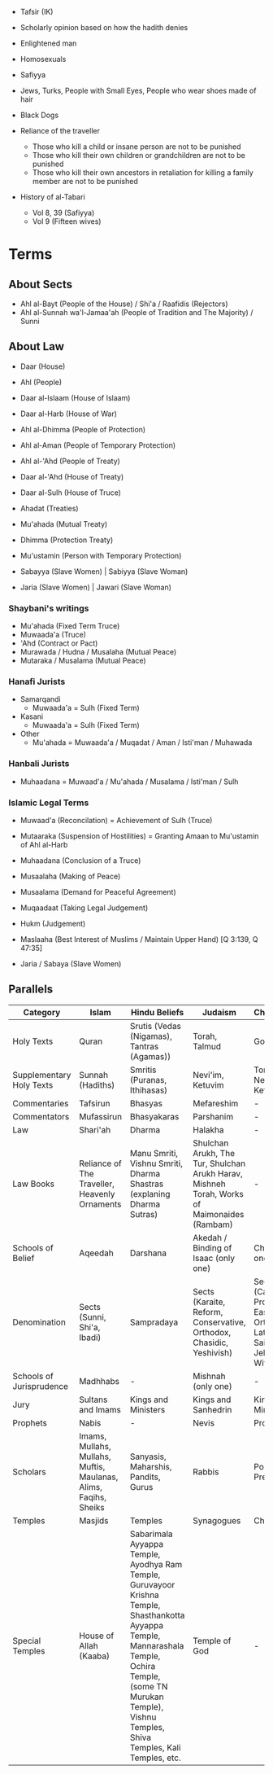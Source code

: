 

- Tafsir (IK)

- Scholarly opinion based on how the hadith denies

- Enlightened man
- Homosexuals

- Safiyya

- Jews, Turks, People with Small Eyes, People who wear shoes made of hair
- Black Dogs

- Reliance of the traveller
	- Those who kill a child or insane person are not to be punished
	- Those who kill their own children or grandchildren are not to be punished
	- Those who kill their own ancestors in retaliation for killing a family member are not to be punished

- History of al-Tabari
	- Vol 8, 39 (Safiyya)
	- Vol 9 (Fifteen wives)
# Terms
## About Sects
- Ahl al-Bayt (People of the House) / Shi'a / Raafidis (Rejectors)
- Ahl al-Sunnah wa'l-Jamaa'ah (People of Tradition and The Majority) / Sunni
## About Law
- Daar (House)
- Ahl (People)

- Daar al-Islaam (House of Islaam) 
- Daar al-Harb (House of War)

- Ahl al-Dhimma (People of Protection)
- Ahl al-Aman (People of Temporary Protection)
- Ahl al-'Ahd (People of Treaty)
- Daar al-'Ahd (House of Treaty)
- Daar al-Sulh (House of Truce)

- Ahadat (Treaties)
- Mu'ahada (Mutual Treaty)
- Dhimma (Protection Treaty)
- Mu'ustamin (Person with Temporary Protection)

- Sabayya (Slave Women) | Sabiyya (Slave Woman)
- Jaria (Slave Women) | Jawari (Slave Woman)
### Shaybani's writings
- Mu'ahada (Fixed Term Truce)
- Muwaada'a (Truce)
- 'Ahd (Contract or Pact)
- Murawada / Hudna / Musalaha (Mutual Peace)
- Mutaraka / Musalama (Mutual Peace)
### Hanafi Jurists
- Samarqandi
	- Muwaada'a = Sulh (Fixed Term)
- Kasani
	- Muwaada'a = Sulh (Fixed Term)
- Other
	- Mu'ahada = Muwaada'a / Muqadat / Aman / Isti'man / Muhawada
### Hanbali Jurists
- Muhaadana = Muwaad'a / Mu'ahada / Musalama / Isti'man / Sulh
### Islamic Legal Terms
- Muwaad'a (Reconcilation) = Achievement of Sulh (Truce)
- Mutaaraka (Suspension of Hostilities) = Granting Amaan to Mu'ustamin of Ahl al-Harb
- Muhaadana (Conclusion of a Truce)
- Musaalaha (Making of Peace)
- Musaalama (Demand for Peaceful Agreement)
- Muqaadaat (Taking Legal Judgement)
- Hukm (Judgement)
- Maslaaha (Best Interest of Muslims / Maintain Upper Hand) \[Q 3:139, Q 47:35\]

- Jaria / Sabaya (Slave Women)

## Parallels
| Category                 | Islam                                                            | Hindu Beliefs                                                                                                                                                                                                           | Judaism                                                                                     | Christianity                                                                           |
| ------------------------ | ---------------------------------------------------------------- | ----------------------------------------------------------------------------------------------------------------------------------------------------------------------------------------------------------------------- | ------------------------------------------------------------------------------------------- | -------------------------------------------------------------------------------------- |
| Holy Texts               | Quran                                                            | Srutis (Vedas (Nigamas), Tantras (Agamas))                                                                                                                                                                              | Torah, Talmud                                                                               | Gospel                                                                                 |
| Supplementary Holy Texts | Sunnah (Hadiths)                                                 | Smritis (Puranas, Ithihasas)                                                                                                                                                                                            | Nevi'im, Ketuvim                                                                            | Torah, Nevi'im, Ketuvim                                                                |
| Commentaries             | Tafsirun                                                         | Bhasyas                                                                                                                                                                                                                 | Mefareshim                                                                                  | -                                                                                      |
| Commentators             | Mufassirun                                                       | Bhasyakaras                                                                                                                                                                                                             | Parshanim                                                                                   | -                                                                                      |
| Law                      | Shari'ah                                                         | Dharma                                                                                                                                                                                                                  | Halakha                                                                                     | -                                                                                      |
| Law Books                | Reliance of The Traveller, Heavenly Ornaments                    | Manu Smriti, Vishnu Smriti, Dharma Shastras (explaning Dharma Sutras)                                                                                                                                                   | Shulchan Arukh, The Tur, Shulchan Arukh Harav, Mishneh Torah, Works of Maimonaides (Rambam) | -                                                                                      |
| Schools of Belief        | Aqeedah                                                          | Darshana                                                                                                                                                                                                                | Akedah / Binding of Isaac (only one)                                                        | Christ (only one)                                                                      |
| Denomination             | Sects (Sunni, Shi'a, Ibadi)                                      | Sampradaya                                                                                                                                                                                                              | Sects (Karaite, Reform, Conservative, Orthodox, Chasidic, Yeshivish)                        | Sects (Catholic, Protestant, Eastern Orthodox, Latter Day Saints, Jehovah's Witnesses) |
| Schools of Jurisprudence | Madhhabs                                                         | -                                                                                                                                                                                                                       | Mishnah (only one)                                                                          | -                                                                                      |
| Jury                     | Sultans and Imams                                                | Kings and Ministers                                                                                                                                                                                                     | Kings and Sanhedrin                                                                         | Kings and Ministers                                                                    |
| Prophets                 | Nabis                                                            | -                                                                                                                                                                                                                       | Nevis                                                                                       | Prophets                                                                               |
| Scholars                 | Imams, Mullahs, Mullahs, Muftis, Maulanas, Alims, Faqihs, Sheiks | Sanyasis, Maharshis, Pandits, Gurus                                                                                                                                                                                     | Rabbis                                                                                      | Pope, Preists                                                                          |
| Temples                  | Masjids                                                          | Temples                                                                                                                                                                                                                 | Synagogues                                                                                  | Churches                                                                               |
| Special Temples          | House of Allah (Kaaba)                                           | Sabarimala Ayyappa Temple, Ayodhya Ram Temple, Guruvayoor Krishna Temple, Shasthankotta Ayyappa Temple, Mannarashala Temple, Ochira Temple, (some TN Murukan Temple), Vishnu Temples, Shiva Temples, Kali Temples, etc. | Temple of God                                                                               | -                                                                                      |
